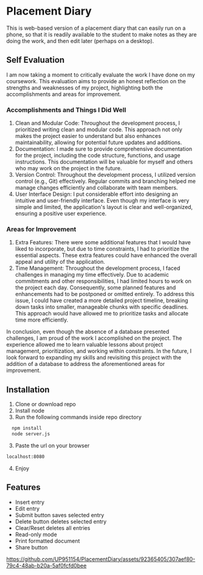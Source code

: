 
# Placement Diary

This is web-based version of a placement diary that can easily run on a phone, so that it is readily available to the student to make notes as they are doing the work, and then edit later (perhaps on a desktop).

## Self Evaluation

 I am now taking a moment to critically evaluate the work I have done on my coursework. This evaluation aims to provide an honest reflection on the strengths and weaknesses of my project, highlighting both the accomplishments and areas for improvement.

### Accomplishments and Things I Did Well

1. Clean and Modular Code: Throughout the development process, I prioritized writing clean and modular code. This approach not only makes the project easier to understand but also enhances maintainability, allowing for potential future updates and additions.
2. Documentation: I made sure to provide comprehensive documentation for the project, including the code structure, functions, and usage instructions. This documentation will be valuable for myself and others who may work on the project in the future.
3. Version Control: Throughout the development process, I utilized version control (e.g., Git) effectively. Regular commits and branching helped me manage changes efficiently and collaborate with team members.
4. User Interface Design: I put considerable effort into designing an intuitive and user-friendly interface. Even though my interface is very simple and limited, the application's layout is clear and well-organized, ensuring a positive user experience.

### Areas for Improvement

1. Extra Features: There were some additional features that I would have liked to incorporate, but due to time constraints, I had to prioritize the essential aspects. These extra features could have enhanced the overall appeal and utility of the application.
2. Time Management: Throughout the development process, I faced challenges in managing my time effectively. Due to academic commitments and other responsibilities, I had limited hours to work on the project each day. Consequently, some planned features and enhancements had to be postponed or omitted entirely. To address this issue, I could have created a more detailed project timeline, breaking down tasks into smaller, manageable chunks with specific deadlines. This approach would have allowed me to prioritize tasks and allocate time more efficiently.

In conclusion, even though the absence of a database presented challenges, I am proud of the work I accomplished on the project. The experience allowed me to learn valuable lessons about project management, prioritization, and working within constraints. In the future, I look forward to expanding my skills and revisiting this project with the addition of a database to address the aforementioned areas for improvement.

## Installation
1. Clone or download repo
2. Install node
3. Run the following commands inside repo directory

```bash
  npm install
  node server.js
```
3. Paste the url on your browser
```bash
localhost:8080
```
4. Enjoy

    
## Features

* Insert entry
* Edit entry
* Submit button saves selected entry
* Delete button deletes selected entry
* Clear/Reset deletes all entries
* Read-only mode
* Print formatted document
* Share button

https://github.com/UP951154/PlacementDiary/assets/92365405/307aef80-79c4-48ab-b20a-5af0fcfd0bee





